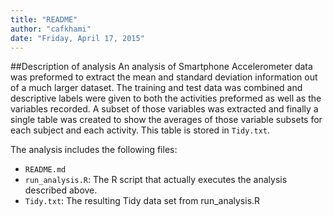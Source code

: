 ```yaml
---
title: "README"
author: "cafkhami"
date: "Friday, April 17, 2015"
---
```


##Description of analysis
An analysis of Smartphone Accelerometer data was preformed to extract the mean and standard deviation information out of a much larger dataset.  The training and test data was combined and descriptive labels were given to both the activities preformed as well as the variables recorded.  A subset of those variables was extracted and finally a single table was created to show the averages of those variable subsets for each subject and each activity.  This table is stored in `Tidy.txt`.


The analysis includes the following files:

* `README.md`
* `run_analysis.R`: The R script that actually executes the analysis described above.
* `Tidy.txt`:  The resulting Tidy data set from run_analysis.R


